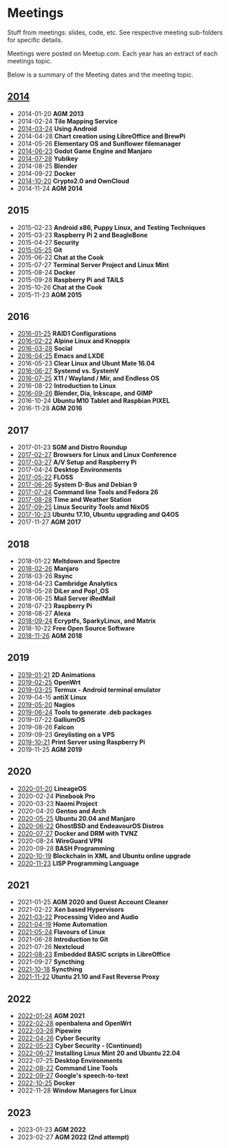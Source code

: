 # Meetings

Stuff from meetings: slides, code, etc.
See respective meeting sub-folders for specific details.

Meetings were posted on Meetup.com. Each year has an extract of each meetings topic.

Below is a summary of the Meeting dates and the meeting topic.

## [2014](2014)
* 2014-01-20  **AGM 2013**
* 2014-02-24  **Tile Mapping Service**
* [2014-03-24](2014/2014-03-24)  **Using Android**
* 2014-04-28  **Chart creation using LibreOffice and BrewPi**
* 2014-05-26  **Elementary OS and Sunflower filemanager**
* [2014-06-23](2014/2014-06-23)  **Godot Game Engine and Manjaro**
* [2014-07-28](2014/2014-07-28)  **Yubikey**
* 2014-08-25  **Blender**
* 2014-09-22  **Docker**
* [2014-10-20](2014/2014-10-20)  **Crypto2.0 and OwnCloud**
* 2014-11-24  **AGM 2014**

## 2015
* 2015-02-23  **Android x86, Puppy Linux, and Testing Techniques**
* 2015-03-23  **Raspberry Pi 2 and BeagleBone**
* 2015-04-27  **Security**
* [2015-05-25](2015/2015-05-25)  **Git**
* 2015-06-22  **Chat at the Cook**
* 2015-07-27  **Terminal Server Project and Linux Mint**
* 2015-08-24  **Docker**
* 2015-09-28  **Raspberry Pi and TAILS**
* 2015-10-26  **Chat at the Cook**
* 2015-11-23  **AGM 2015**

## 2016
* [2016-01-25](2016/2016-01-25)  **RAID1 Configurations**
* [2016-02-22](2016/2016-02-22)  **Alpine Linux and Knoppix**
* [2016-03-28](2016/2016-03-28)  **Social**
* [2016-04-25](2016/2016-04-25)  **Emacs and LXDE**
* 2016-05-23  **Clear Linux and Ubunt Mate 16.04**
* [2016-06-27](2016/2016-06-27)  **Systemd vs. SystemV**
* [2016-07-25](2016/2016-07-25)  **X11 / Wayland / Mir, and Endless OS**
* 2016-08-22  **Introduction to Linux**
* [2016-09-26](2016/2016-09-26)  **Blender, Dia, Inkscape, and GIMP**
* 2016-10-24  **Ubuntu M10 Tablet and Raspbian PIXEL**
* 2016-11-28  **AGM 2016**

## 2017
* 2017-01-23  **SGM and Distro Roundup**
* [2017-02-27](2017/2017-02-27)  **Browsers for Linux and Linux Conference**
* [2017-03-27](2017/2017-03-27)  **A/V Setup and Raspberry Pi**
* 2017-04-24  **Desktop Environments**
* [2017-05-22](2017/2017-05-22)  **FLOSS**
* [2017-06-26](2017/2017-06-26)  **System D-Bus and Debian 9**
* [2017-07-24](2017/2017-07-24)  **Command line Tools and Fedora 26**
* [2017-08-28](2017/2017-08-28)  **Time and Weather Station**
* [2017-09-25](2017/2017-09-25)  **Linux Security Tools amd NixOS**
* [2017-10-23](2017/2017-10-23)  **Ubuntu 17.10, Ubuntu upgrading and Q4OS**
* 2017-11-27  **AGM 2017**

## 2018
* 2018-01-22  **Meltdown and Spectre**
* [2018-02-26](2018/2018-03-26)  **Manjaro**
* 2018-03-26  **Rsync**
* 2018-04-23  **Cambridge Analytics**
* 2018-05-28  **DiLer and Pop!_OS**
* 2018-06-25  **Mail Server iRedMail**
* 2018-07-23  **Raspberry Pi**
* 2018-08-27  **Alexa**
* [2018-09-24](2018/2018-09-24)  **Ecryptfs, SparkyLinux, and Matrix**
* 2018-10-22  **Free Open Source Software**
* [2018-11-26](2018/2018-11-26)  **AGM 2018**

## 2019
* [2019-01-21](2019/2019-01-21)  **2D Animations**
* [2019-02-25](2019/2019-02-25)  **OpenWrt**
* [2019-03-25](2019/2019-03-25)  **Termux - Android terminal emulator**
* 2019-04-15  **antiX Linux**
* [2019-05-20](2019/2019-05-20)  **Nagios**
* [2019-06-24](2019/2019-06-24)  **Tools to generate .deb packages**
* 2019-07-22  **GalliumOS**
* 2019-08-26  **Falcon**
* 2019-09-23  **Greylisting on a VPS**
* [2019-10-21](2019/2019-10-21)  **Print Server using Raspberry Pi**
* 2019-11-25  **AGM 2019**

## 2020
* [2020-01-20](2020/2020-01-20)  **LineageOS**
* 2020-02-24  **Pinebook Pro**
* 2020-03-23  **Naomi Project**
* 2020-04-20  **Gentoo and Arch**
* [2020-05-25](2020/2020-05-25)  **Ubuntu 20.04 and Manjaro**
* [2020-06-22](2020/2020-06-22)  **GhostBSD and EndeavourOS Distros**
* [2020-07-27](2020/2020-07-27)  **Docker and DRM with TVNZ**
* 2020-08-24  **WireGuard VPN**
* 2020-09-28  **BASH Programming**
* [2020-10-19](2020/2020-10-19)  **Blockchain in XML and Ubuntu online upgrade**
* [2020-11-23](2020/2020-11-23)  **LISP Programming Language**

## 2021
* 2021-01-25  **AGM 2020 and Guest Account Cleaner**
* 2021-02-22  **Xen based Hypervisors**
* [2021-03-22](2021/2021-03-22)  **Processing Video and Audio**
* [2021-04-19](2021/2021-04-19)  **Home Automation**
* [2021-05-24](2021/2021-05-24)  **Flavours of Linux**
* 2021-06-28  **Introduction to Git**
* 2021-07-26  **Nextcloud**
* [2021-08-23](2021/2021-08-23)  **Embedded BASIC scripts in LibreOffice**
* 2021-09-27  **Syncthing**
* [2021-10-18](2021/2021-10-18)  **Syncthing**
* [2021-11-22](2021/2021-11-22)  **Utuntu 21.10 and Fast Reverse Proxy**

## 2022
* [2022-01-24](2022/2022-01-24)  **AGM 2021**
* [2022-02-28](2022/2022-02-28)  **openbalena and OpenWrt**
* [2022-03-28](2022/2022-03-28)  **Pipewire**
* [2022-04-26](2022/2022-04-26)  **Cyber Security**
* [2022-05-23](2022/2022-05-23)  **Cyber Security - (Continued)**
* [2022-06-27](2022/2022-06-27)  **Installing Linux Mint 20 and Ubuntu 22.04**
* 2022-07-25  **Desktop Environments**
* [2022-08-22](2022/2022-08-22)  **Command Line Tools**
* [2022-09-27](2022/2022-09-27)  **Google's speech-to-text**
* [2022-10-25](2022/2022-10-25)  **Docker**
* 2022-11-28  **Window Managers for Linux**

## 2023
* 2023-01-23  **AGM 2022**
* 2023-02-27  **AGM 2022 (2nd attempt)**
